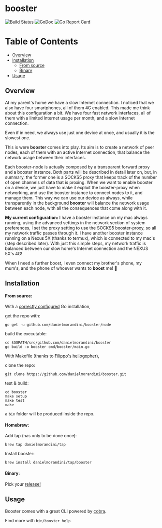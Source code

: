 # booster
[![Build Status](https://travis-ci.org/danielmorandini/booster.svg?branch=master)](https://travis-ci.org/danielmorandini/booster)
[![GoDoc](https://img.shields.io/badge/godoc-reference-blue.svg)](https://godoc.org/github.com/danielmorandini/booster)
[![Go Report Card](https://goreportcard.com/badge/github.com/danielmorandini/booster)](https://goreportcard.com/report/github.com/danielmorandini/booster)

# Table of Contents

- [Overview](#overview)
- [Installation](#installation)
  * [From source](#from-source)
  * [Binary](#binary)
- [Usage](#usage)

## Overview

At my parent's home we have a slow Internet connection. I noticed that we also
have four smartphones, all of them 4G enabled. This made me think about this
configuration a bit. We have four fast network interfaces, all of them with a
limited Internet usage per month, and a slow Internet connection.

Even if in need, we always use just one device at once, and usually it is the
slowest one.

This is were **booster** comes into play. Its aim is to create a network
of peer nodes, each of them with an active Internet connection, that balance the
network usage between their interfaces.

Each booster-node is actually composed by a transparent forward proxy and a
booster instance. Both parts will be described in detail later on, but, in
summary, the former one is a SOCKS5 proxy that keeps track of the number of open
channels of data that is proxing. When we want to enable booster on a device, we
just have to make it exploit the booster-proxy when networking, and use the
booster instance to connect nodes to it, and manage them. This way we can use
our device as always, while transparently in the background **booster**
will balance the network usage between each node, with all the consequences that
come along with it.

**My current configuration:** I have a booster instance on my mac always
running, using the advanced settings in the network section of system
preferences, I set the proxy setting to use the SOCKS5 booster-proxy, so all my
network traffic passes through it. I have another booster instance running on a
Nexus 5X (thanks to termux), which is connected to my mac's (step described
later). With just this simple steps, my network traffic is balanced between our
slow home's Internet connection and the NEXUS 5X's 4G!

When I need a further boost, I even connect my brother's phone, my mum's, and
the phone of whoever wants to **boost** me! :tada:

## Installation
#### From source:
With a [correctly configured](https://golang.org/doc/code.html#GOPATH) Go installation,

get the repo with:
```
go get -u github.com/danielmorandini/booster/node
```

build the executable:
```
cd $GOPATH/src/github.com/danielmorandini/booster
go build -o booster cmd/booster/main.go
```

With Makefile (thanks to [Filippo's](https://github.com/FiloSottile) [hellogopher](https://github.com/cloudflare/hellogopher)),

clone the repo:
```
git clone https://github.com/danielmorandini/booster.git
```

test & build:
```
cd booster
make setup
make test
make
```

a `bin` folder will be produced inside the repo.

#### Homebrew:
Add tap (has only to be done once):
```
brew tap danielmorandini/tap
```
Install booster:
```
brew install danielmorandini/tap/booster
```

#### Binary:
Pick your [release!](https://github.com/danielmorandini/booster/releases)

## Usage
Booster comes with a great CLI powered by [cobra](https://github.com/spf13/cobra).

Find more with `bin/booster help`
